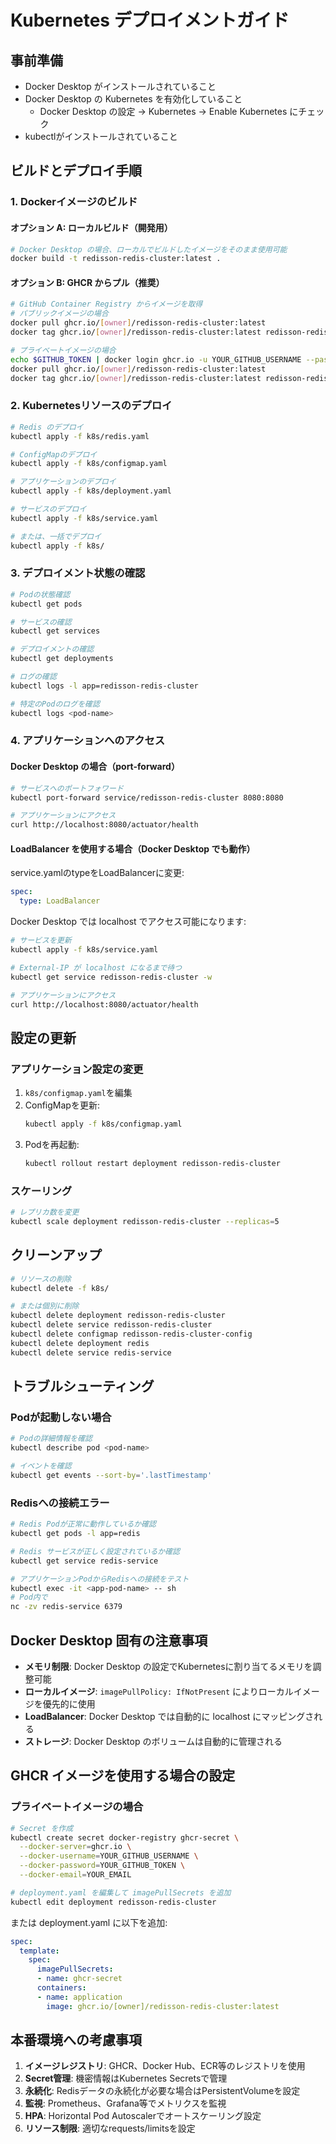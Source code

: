 # Kubernetes デプロイメントガイド

## 事前準備

- Docker Desktop がインストールされていること
- Docker Desktop の Kubernetes を有効化していること
  - Docker Desktop の設定 → Kubernetes → Enable Kubernetes にチェック
- kubectlがインストールされていること

## ビルドとデプロイ手順

### 1. Dockerイメージのビルド

#### オプション A: ローカルビルド（開発用）

```bash
# Docker Desktop の場合、ローカルでビルドしたイメージをそのまま使用可能
docker build -t redisson-redis-cluster:latest .
```

#### オプション B: GHCR からプル（推奨）

```bash
# GitHub Container Registry からイメージを取得
# パブリックイメージの場合
docker pull ghcr.io/[owner]/redisson-redis-cluster:latest
docker tag ghcr.io/[owner]/redisson-redis-cluster:latest redisson-redis-cluster:latest

# プライベートイメージの場合
echo $GITHUB_TOKEN | docker login ghcr.io -u YOUR_GITHUB_USERNAME --password-stdin
docker pull ghcr.io/[owner]/redisson-redis-cluster:latest
docker tag ghcr.io/[owner]/redisson-redis-cluster:latest redisson-redis-cluster:latest
```

### 2. Kubernetesリソースのデプロイ

```bash
# Redis のデプロイ
kubectl apply -f k8s/redis.yaml

# ConfigMapのデプロイ
kubectl apply -f k8s/configmap.yaml

# アプリケーションのデプロイ
kubectl apply -f k8s/deployment.yaml

# サービスのデプロイ
kubectl apply -f k8s/service.yaml

# または、一括でデプロイ
kubectl apply -f k8s/
```

### 3. デプロイメント状態の確認

```bash
# Podの状態確認
kubectl get pods

# サービスの確認
kubectl get services

# デプロイメントの確認
kubectl get deployments

# ログの確認
kubectl logs -l app=redisson-redis-cluster

# 特定のPodのログを確認
kubectl logs <pod-name>
```

### 4. アプリケーションへのアクセス

#### Docker Desktop の場合（port-forward）

```bash
# サービスへのポートフォワード
kubectl port-forward service/redisson-redis-cluster 8080:8080

# アプリケーションにアクセス
curl http://localhost:8080/actuator/health
```

#### LoadBalancer を使用する場合（Docker Desktop でも動作）

service.yamlのtypeをLoadBalancerに変更:

```yaml
spec:
  type: LoadBalancer
```

Docker Desktop では localhost でアクセス可能になります:

```bash
# サービスを更新
kubectl apply -f k8s/service.yaml

# External-IP が localhost になるまで待つ
kubectl get service redisson-redis-cluster -w

# アプリケーションにアクセス
curl http://localhost:8080/actuator/health
```

## 設定の更新

### アプリケーション設定の変更

1. `k8s/configmap.yaml`を編集
2. ConfigMapを更新:
   ```bash
   kubectl apply -f k8s/configmap.yaml
   ```
3. Podを再起動:
   ```bash
   kubectl rollout restart deployment redisson-redis-cluster
   ```

### スケーリング

```bash
# レプリカ数を変更
kubectl scale deployment redisson-redis-cluster --replicas=5
```

## クリーンアップ

```bash
# リソースの削除
kubectl delete -f k8s/

# または個別に削除
kubectl delete deployment redisson-redis-cluster
kubectl delete service redisson-redis-cluster
kubectl delete configmap redisson-redis-cluster-config
kubectl delete deployment redis
kubectl delete service redis-service
```

## トラブルシューティング

### Podが起動しない場合

```bash
# Podの詳細情報を確認
kubectl describe pod <pod-name>

# イベントを確認
kubectl get events --sort-by='.lastTimestamp'
```

### Redisへの接続エラー

```bash
# Redis Podが正常に動作しているか確認
kubectl get pods -l app=redis

# Redis サービスが正しく設定されているか確認
kubectl get service redis-service

# アプリケーションPodからRedisへの接続をテスト
kubectl exec -it <app-pod-name> -- sh
# Pod内で
nc -zv redis-service 6379
```

## Docker Desktop 固有の注意事項

- **メモリ制限**: Docker Desktop の設定でKubernetesに割り当てるメモリを調整可能
- **ローカルイメージ**: `imagePullPolicy: IfNotPresent` によりローカルイメージを優先的に使用
- **LoadBalancer**: Docker Desktop では自動的に localhost にマッピングされる
- **ストレージ**: Docker Desktop のボリュームは自動的に管理される

## GHCR イメージを使用する場合の設定

### プライベートイメージの場合

```bash
# Secret を作成
kubectl create secret docker-registry ghcr-secret \
  --docker-server=ghcr.io \
  --docker-username=YOUR_GITHUB_USERNAME \
  --docker-password=YOUR_GITHUB_TOKEN \
  --docker-email=YOUR_EMAIL

# deployment.yaml を編集して imagePullSecrets を追加
kubectl edit deployment redisson-redis-cluster
```

または deployment.yaml に以下を追加:

```yaml
spec:
  template:
    spec:
      imagePullSecrets:
      - name: ghcr-secret
      containers:
      - name: application
        image: ghcr.io/[owner]/redisson-redis-cluster:latest
```

## 本番環境への考慮事項

1. **イメージレジストリ**: GHCR、Docker Hub、ECR等のレジストリを使用
2. **Secret管理**: 機密情報はKubernetes Secretsで管理
3. **永続化**: Redisデータの永続化が必要な場合はPersistentVolumeを設定
4. **監視**: Prometheus、Grafana等でメトリクスを監視
5. **HPA**: Horizontal Pod Autoscalerでオートスケーリング設定
6. **リソース制限**: 適切なrequests/limitsを設定
